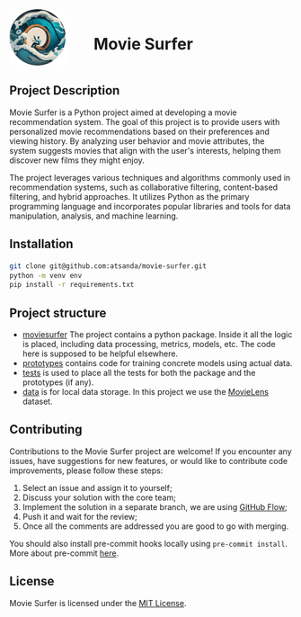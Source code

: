 <div style="display:flex; align-items: center;">
<div style="width:150px">
 <img src="docs/assets/images/logo.png" width="100px">
</div>
<div align="left">
  <h1>Movie Surfer</h1>
</div>
</div>

## Project Description

Movie Surfer is a Python project aimed at developing a movie recommendation system. The goal of this project is to provide users with personalized movie recommendations based on their preferences and viewing history. By analyzing user behavior and movie attributes, the system suggests movies that align with the user's interests, helping them discover new films they might enjoy.

The project leverages various techniques and algorithms commonly used in recommendation systems, such as collaborative filtering, content-based filtering, and hybrid approaches. It utilizes Python as the primary programming language and incorporates popular libraries and tools for data manipulation, analysis, and machine learning.

## Installation

```bash
git clone git@github.com:atsanda/movie-surfer.git
python -m venv env
pip install -r requirements.txt
```

## Project structure

- [moviesurfer](./moviesurfer)
  The project contains a python package.
  Inside it all the logic is placed, including data processing, metrics, models, etc.
  The code here is supposed to be helpful elsewhere.
- [prototypes](./prototypes)
  contains code for training concrete models using actual data.
- [tests](./tests)
  is used to place all the tests for both the package and the prototypes (if any).
- [data](./data)
  is for local data storage. In this project we use the [MovieLens](https://grouplens.org/datasets/movielens/) dataset.

## Contributing

Contributions to the Movie Surfer project are welcome! If you encounter any issues, have suggestions for new features, or would like to contribute code improvements, please follow these steps:

1. Select an issue and assign it to yourself;
2. Discuss your solution with the core team;
3. Implement the solution in a separate branch, we are using [GitHub Flow](https://user-images.githubusercontent.com/6351798/48032310-63842400-e114-11e8-8db0-06dc0504dcb5.png);
4. Push it and wait for the review;
5. Once all the comments are addressed you are good to go with merging.

You should also install pre-commit hooks locally using `pre-commit install`. More about pre-commit [here](https://pre-commit.com/).

## License

Movie Surfer is licensed under the [MIT License](LICENSE).
